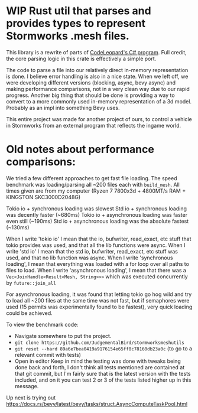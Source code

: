 # WIP Rust util that parses and provides types to represent Stormworks .mesh files.
This library is a rewrite of parts of [CodeLeopard's C# program](https://gitlab.com/CodeLeopard/StormworksData). Full credit, the core parsing logic in this crate is effectively a simple port.

The code to parse a file into our relatively direct in-memory representation is done. I believe error handling is also in a nice state. When we left off, we were developing different versions (blocking, async, bevy async) and making performance comparisons, not in a very clean way due to our rapid progress. Another big thing that should be done is providing a way to convert to a more commonly used in-memory representation of a 3d model. Probably as an impl into something Bevy uses.

This entire project was made for another project of ours, to control a vehicle in Stormworks from an external program that reflects the ingame world.

# Old notes about performance comparisons:
We tried a few different approaches to get fast file loading. The speed benchmark was loading/parsing all ~200 files each with `build_mesh`. All times given are from my computer (Ryzen 7 7800x3d + 4800MT/s RAM + KINGSTON SKC3000D2048G)

Tokio io + synchronous loading was slowest
Std io + synchronous loading was decently faster (~680ms)
Tokio io + asynchronous loading was faster even still (~190ms)
Std io + asynchronous loading was the absolute fastest (~130ms)

When I write 'tokio io' I mean that the io, bufwriter, read_exact, etc stuff that tokio provides was used, and that all the lib functions were async.
When I write 'std io' I mean that the std io, bufwriter, read_exact, etc stuff was used, and that no lib function was async.
When I write 'synchronous loading', I mean that everything was loaded with a for loop over all paths to files to load.
When I write 'asynchronous loading', I mean that there was a `Vec<JoinHandle<Result<Mesh, String>>>` which was executed concurrently by `future::join_all`

For asynchronous loading, it was found that letting tokio go hog wild and try to load all ~200 files at the same time was not fast, but if semaphores were used (15 permits was experimentally found to be fastest), very quick loading could be achieved.

To view the benchmark code:
- Navigate somewhere to put the project.
- `git clone https://github.com/JudgementalBird/stormworksmeshutils`
- `git reset --hard 89a6e7bea0419a9176154e65ff8c78160db23a0c` (to go to a relevant commit with tests)
- Open in editor
Keep in mind the testing was done with tweaks being done back and forth, I don't think all tests mentioned are contained at that git commit, but I'm fairly sure that is the latest version with the tests included, and on it you can test 2 or 3 of the tests listed higher up in this message.


Up next is trying out https://docs.rs/bevy/latest/bevy/tasks/struct.AsyncComputeTaskPool.html